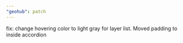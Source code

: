 ```yaml
---
"geohub": patch
---
```


fix: change hovering color to light gray for layer list. Moved padding to inside accordion

